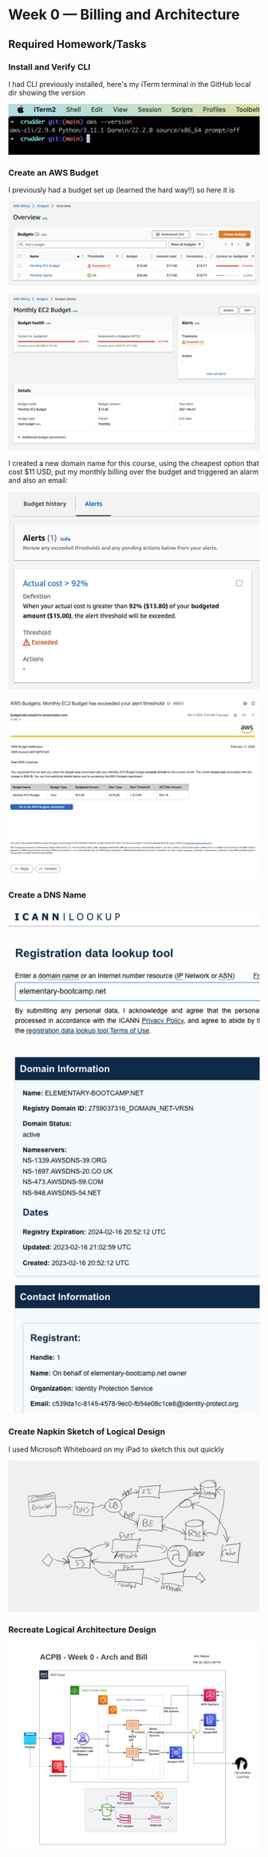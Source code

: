 # Week 0 — Billing and Architecture

## Required Homework/Tasks

### Install and Verify CLI

I had CLI previously installed, here's my iTerm terminal in the GitHub local dir showing the version

![Installing AWS CLI](assets/crudder-wk0-cli.png)

### Create an AWS Budget

I previously had a budget set up (learned the hard way!!) so here it is

![Monthly Budget](assets/crudder-wk0-budget.png)

![Budget Details](assets/crudder-wk0-alert.png)

I created a new domain name for this course, using the cheapest option that cost $11 USD, put my monthly billing over the budget and triggered an alarm and also an email:

![Budget Alarm](assets/crudder-wk0-alarm.png)

![Budget Email](assets/crudder-wk0-budget-exceeded.png)

### Create a DNS Name

![DNS Name](assets/crudder-wk0-dns.png)

### Create Napkin Sketch of Logical Design

I used Microsoft Whiteboard on my iPad to sketch this out quickly

![Napkin Sketch](assets/ACPB%20-%20Week%200%20-%20Napkin%20Sketch.png)


### Recreate Logical Architecture Design

![Logical Arch Design](assets/ACPB%20-%20Week%200%20-%20Arch%20and%20Bill.png)

